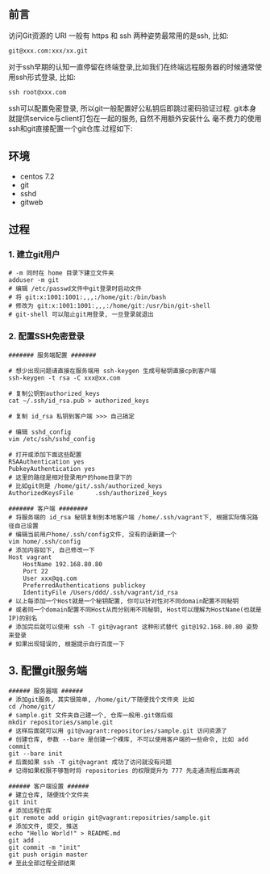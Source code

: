 ## 前言
访问Git资源的 URI 一般有 https 和 ssh 两种姿势最常用的是ssh, 比如:
```
git@xxx.com:xxx/xx.git
```
对于ssh早期的认知一直停留在终端登录,比如我们在终端远程服务器的时候通常使用ssh形式登录, 比如:
```
ssh root@xxx.com
```
ssh可以配置免密登录, 所以git一般配置好公私钥后即跳过密码验证过程.
git本身就提供service与client打包在一起的服务, 自然不用额外安装什么
毫不费力的使用ssh和git直接配置一个git仓库.过程如下:

## 环境
- centos 7.2
- git
- sshd
- gitweb

## 过程

### 1. 建立git用户
```
# -m 同时在 home 目录下建立文件夹
adduser -m git 
# 编辑 /etc/passwd文件中git登录时启动文件
# 将 git:x:1001:1001:,,,:/home/git:/bin/bash
# 修改为 git:x:1001:1001:,,,:/home/git:/usr/bin/git-shell
# git-shell 可以阻止git用登录, 一旦登录就退出
```

### 2. 配置SSH免密登录
```
####### 服务端配置 #######

# 想少出现问题请直接在服务端用 ssh-keygen 生成号秘钥直接cp到客户端
ssh-keygen -t rsa -C xxx@xx.com

# 复制公钥到authorized_keys
cat ~/.ssh/id_rsa.pub > authorized_keys

# 复制 id_rsa 私钥到客户端 >>> 自己搞定

# 编辑 sshd_config
vim /etc/ssh/sshd_config

# 打开或添加下面这些配置
RSAAuthentication yes
PubkeyAuthentication yes
# 这里的路径是相对登录用户的home目录下的
# 比如git则是 /home/git/.ssh/authorized_keys
AuthorizedKeysFile      .ssh/authorized_keys

####### 客户端 ########
# 将服务端的 id_rsa 秘钥复制到本地客户端 /home/.ssh/vagrant下, 根据实际情况路径自己设置
# 编辑当前用户home/.ssh/config文件, 没有的话新建一个
vim home/.ssh/config
# 添加内容如下, 自己修改一下
Host vagrant
    HostName 192.168.80.80
    Port 22
    User xxx@qq.com
    PreferredAuthentications publickey
    IdentityFile /Users/ddd/.ssh/vagrant/id_rsa
# 以上每添加一个Host就是一个秘钥配置, 你可以针对性对不同domain配置不同秘钥
# 或者同一个domain配置不同Host从而分别用不同秘钥, Host可以理解为HostName(也就是IP)的别名
# 添加完后就可以使用 ssh -T git@vagrant 这种形式替代 git@192.168.80.80 姿势来登录
# 如果出现错误的, 根据提示自行百度一下
```

## 3. 配置git服务端
```
###### 服务器端 ######
# 添加git服务, 其实很简单, /home/git/下随便找个文件夹 比如 
cd /home/git/
# sample.git 文件夹自己建一个, 仓库一般用.git做后缀
mkdir repositories/sample.git
# 这样后面就可以用 git@vagrant:repositories/sample.git 访问资源了
# 创建仓库, 参数 --bare 是创建一个裸库, 不可以使用客户端的一些命令, 比如 add commit
git --bare init
# 后面如果 ssh -T git@vagrant 成功了访问就没有问题
# 记得如果权限不够暂时将 repositories 的权限提升为 777 先走通流程后面再说

###### 客户端设置 ######
# 建立仓库, 随便找个文件夹
git init
# 添加远程仓库
git remote add origin git@vagrant:repositries/sample.git
# 添加文件, 提交, 推送
echo "Hello World!" > README.md
git add .
git commit -m "init"
git push origin master
# 至此全部过程全部结束
```

